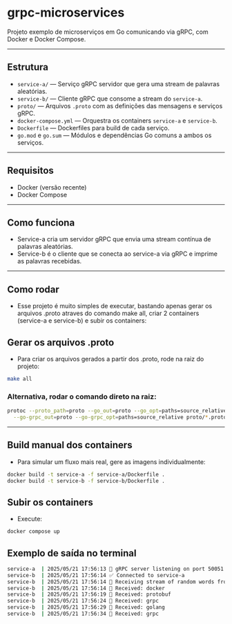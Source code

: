 # grpc-microservices

Projeto exemplo de microserviços em Go comunicando via gRPC, com Docker e Docker Compose.

---

## Estrutura

- `service-a/` — Serviço gRPC servidor que gera uma stream de palavras aleatórias.
- `service-b/` — Cliente gRPC que consome a stream do `service-a`.
- `proto/` — Arquivos `.proto` com as definições das mensagens e serviços gRPC.
- `docker-compose.yml` — Orquestra os containers `service-a` e `service-b`.
- `Dockerfile` — Dockerfiles para build de cada serviço.
- `go.mod` e `go.sum` — Módulos e dependências Go comuns a ambos os serviços.

---

## Requisitos

- Docker (versão recente)
- Docker Compose

---

## Como funciona

- Service-a cria um servidor gRPC que envia uma stream contínua de palavras aleatórias.
- Service-b é o cliente que se conecta ao service-a via gRPC e imprime as palavras recebidas.

---

## Como rodar

- Esse projeto é muito simples de executar, bastando apenas gerar os arquivos .proto atraves do comando make all, criar 2 containers (service-a e service-b) e subir os containers:

## Gerar os arquivos .proto

- Para criar os arquivos gerados a partir dos .proto, rode na raiz do projeto:

```bash
make all
```
### Alternativa, rodar o comando direto na raiz:

```bash
protoc --proto_path=proto --go_out=proto --go_opt=paths=source_relative \
  --go-grpc_out=proto --go-grpc_opt=paths=source_relative proto/*.proto
```

---

## Build manual dos containers
- Para simular um fluxo mais real, gere as imagens individualmente:

```bash
docker build -t service-a -f service-a/Dockerfile .
docker build -t service-b -f service-b/Dockerfile .
```

## Subir os containers
- Execute:

```bash
docker compose up
```

## Exemplo de saída no terminal

```bash
service-a  | 2025/05/21 17:56:13 🔌 gRPC server listening on port 50051
service-b  | 2025/05/21 17:56:14 ✅ Connected to service-a
service-b  | 2025/05/21 17:56:14 📡 Receiving stream of random words from service-a:
service-b  | 2025/05/21 17:56:14 📝 Received: docker
service-b  | 2025/05/21 17:56:19 📝 Received: protobuf
service-b  | 2025/05/21 17:56:24 📝 Received: grpc
service-b  | 2025/05/21 17:56:29 📝 Received: golang
service-b  | 2025/05/21 17:56:34 📝 Received: grpc
```